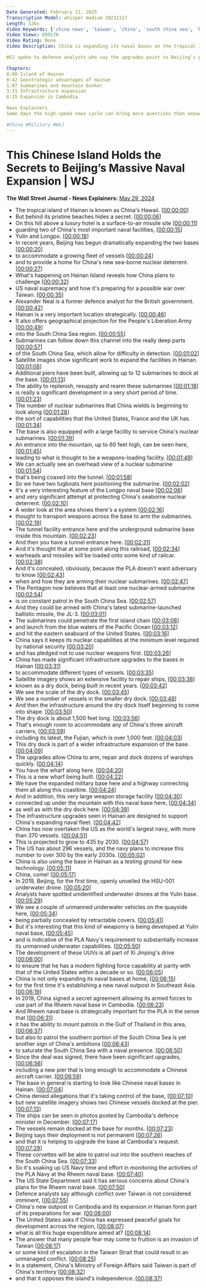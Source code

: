 ```yaml
---
Date Generated: February 11, 2025
Transcription Model: whisper medium 20231117
Length: 526s
Video Keywords: ['china news', 'taiwan', 'china', 'south china sea', 'hainan island', 'china navy', 'china navy fleet', 'naval fleet', 'beijing', "china's hawaii", 'yulin', 'longpo naval base', 'geostrategy', 'geopolitics', 'china taiwan conflict', 'hainan', 'submarines', 'china submarine', 'nuclear submarine', 'weapons loading facility', 'tugboat', 'seaborne nuclear deterrent', 'pla', 'jl 3', 'china jl3 missile', 'ballistic missiles', 'pacific ocean', 'infrastructure', 'expansion', 'dry dock', 'aircraft carrier', 'Fujian', 'wharf', 'military base', 'taiwan news', 'wonews']
Video Views: 899176
Video Rating: None
Video Description: China is expanding its naval bases on the tropical island of Hainan in the South China Sea. Two of Beijing’s most important naval facilities, Yulia and Longpo, have undergone dramatic expansion to accommodate a growing fleet of vessels and to provide a home for China’s new sea-borne nuclear deterrent. 

WSJ spoke to defense analysts who say the upgrades point to Beijing’s preparations for a possible conflict over Taiwan.

Chapters:
0:00 Island of Hainan 
0:42 Geostrategic advantages of Hainan
1:07 Submarines and mountain bunker
3:31 Infrastructure expansion
6:15 Expansion in Cambodia

News Explainers
Some days the high-speed news cycle can bring more questions than answers. WSJ’s news explainers break down the day's biggest stories into bite-size pieces to help you make sense of the news.

#China #Military #WSJ
---
```


# This Chinese Island Holds the Secrets to Beijing’s Massive Naval Expansion | WSJ
**The Wall Street Journal - News Explainers:** [May 29, 2024](https://www.youtube.com/watch?v=JC0MWxmLvjo)
*  The tropical island of Hainan is known as China's Hawaii. [[00:00:00](https://www.youtube.com/watch?v=JC0MWxmLvjo&t=0.0s)]
*  But behind its pristine beaches hides a secret. [[00:00:06](https://www.youtube.com/watch?v=JC0MWxmLvjo&t=6.04s)]
*  On this hill above a luxury hotel is a surface-to-air missile site [[00:00:11](https://www.youtube.com/watch?v=JC0MWxmLvjo&t=11.120000000000001s)]
*  guarding two of China's most important naval facilities, [[00:00:15](https://www.youtube.com/watch?v=JC0MWxmLvjo&t=15.08s)]
*  Yulin and Longpo. [[00:00:18](https://www.youtube.com/watch?v=JC0MWxmLvjo&t=18.48s)]
*  In recent years, Beijing has begun dramatically expanding the two bases [[00:00:20](https://www.youtube.com/watch?v=JC0MWxmLvjo&t=20.46s)]
*  to accommodate a growing fleet of vessels [[00:00:24](https://www.youtube.com/watch?v=JC0MWxmLvjo&t=24.6s)]
*  and to provide a home for China's new sea-borne nuclear deterrent. [[00:00:27](https://www.youtube.com/watch?v=JC0MWxmLvjo&t=27.0s)]
*  What's happening on Hainan Island reveals how China plans to challenge [[00:00:32](https://www.youtube.com/watch?v=JC0MWxmLvjo&t=32.28s)]
*  US naval supremacy and how it's preparing for a possible war over Taiwan. [[00:00:35](https://www.youtube.com/watch?v=JC0MWxmLvjo&t=35.88s)]
*  Alexander Neal is a former defence analyst for the British government. [[00:00:42](https://www.youtube.com/watch?v=JC0MWxmLvjo&t=42.36s)]
*  Hainan is a very important location strategically. [[00:00:46](https://www.youtube.com/watch?v=JC0MWxmLvjo&t=46.2s)]
*  It also offers geographical projection for the People's Liberation Army [[00:00:49](https://www.youtube.com/watch?v=JC0MWxmLvjo&t=49.68s)]
*  into the South China Sea region. [[00:00:55](https://www.youtube.com/watch?v=JC0MWxmLvjo&t=55.48s)]
*  Submarines can follow down this channel into the really deep parts [[00:00:57](https://www.youtube.com/watch?v=JC0MWxmLvjo&t=57.48s)]
*  of the South China Sea, which allow for difficulty in detection. [[00:01:02](https://www.youtube.com/watch?v=JC0MWxmLvjo&t=62.08s)]
*  Satellite images show significant work to expand the facilities in Hainan. [[00:01:08](https://www.youtube.com/watch?v=JC0MWxmLvjo&t=68.03999999999999s)]
*  Additional piers have been built, allowing up to 12 submarines to dock at the base. [[00:01:13](https://www.youtube.com/watch?v=JC0MWxmLvjo&t=73.16s)]
*  The ability to replenish, resupply and rearm these submarines [[00:01:18](https://www.youtube.com/watch?v=JC0MWxmLvjo&t=78.64s)]
*  is really a significant development in a very short period of time. [[00:01:23](https://www.youtube.com/watch?v=JC0MWxmLvjo&t=83.48s)]
*  The number of nuclear submarines that China wields is beginning to look along [[00:01:28](https://www.youtube.com/watch?v=JC0MWxmLvjo&t=88.24s)]
*  the sort of capabilities that the United States, France and the UK has. [[00:01:34](https://www.youtube.com/watch?v=JC0MWxmLvjo&t=94.08s)]
*  The base is also equipped with a large facility to service China's nuclear submarines. [[00:01:39](https://www.youtube.com/watch?v=JC0MWxmLvjo&t=99.68s)]
*  An entrance into the mountain, up to 60 feet high, can be seen here, [[00:01:45](https://www.youtube.com/watch?v=JC0MWxmLvjo&t=105.0s)]
*  leading to what is thought to be a weapons-loading facility. [[00:01:49](https://www.youtube.com/watch?v=JC0MWxmLvjo&t=109.96s)]
*  We can actually see an overhead view of a nuclear submarine [[00:01:54](https://www.youtube.com/watch?v=JC0MWxmLvjo&t=114.32s)]
*  that's being coaxed into the tunnel. [[00:01:58](https://www.youtube.com/watch?v=JC0MWxmLvjo&t=118.72s)]
*  So we have two tugboats here positioning the submarine. [[00:02:02](https://www.youtube.com/watch?v=JC0MWxmLvjo&t=122.16s)]
*  It's a very interesting feature of the Longpo naval base [[00:02:06](https://www.youtube.com/watch?v=JC0MWxmLvjo&t=126.8s)]
*  and very significant attempt at protecting China's seaborne nuclear deterrent. [[00:02:10](https://www.youtube.com/watch?v=JC0MWxmLvjo&t=130.24s)]
*  A wider look at the area shows there's a system [[00:02:16](https://www.youtube.com/watch?v=JC0MWxmLvjo&t=136.4s)]
*  thought to transport weapons across the base to arm the submarines. [[00:02:19](https://www.youtube.com/watch?v=JC0MWxmLvjo&t=139.2s)]
*  The tunnel facility entrance here and the underground submarine base inside this mountain. [[00:02:23](https://www.youtube.com/watch?v=JC0MWxmLvjo&t=143.32s)]
*  And then you have a tunnel entrance here. [[00:02:31](https://www.youtube.com/watch?v=JC0MWxmLvjo&t=151.48s)]
*  And it's thought that at some point along this railroad, [[00:02:34](https://www.youtube.com/watch?v=JC0MWxmLvjo&t=154.79999999999998s)]
*  warheads and missiles will be loaded onto some kind of railcar. [[00:02:38](https://www.youtube.com/watch?v=JC0MWxmLvjo&t=158.16s)]
*  And it's concealed, obviously, because the PLA doesn't want adversary to know [[00:02:43](https://www.youtube.com/watch?v=JC0MWxmLvjo&t=163.0s)]
*  when and how they are arming their nuclear submarines. [[00:02:47](https://www.youtube.com/watch?v=JC0MWxmLvjo&t=167.6s)]
*  The Pentagon now believes that at least one nuclear-armed submarine [[00:02:54](https://www.youtube.com/watch?v=JC0MWxmLvjo&t=174.51999999999998s)]
*  is on constant patrol in the South China Sea. [[00:02:57](https://www.youtube.com/watch?v=JC0MWxmLvjo&t=177.95999999999998s)]
*  And they could be armed with China's latest submarine-launched ballistic missile, the JL-3. [[00:03:01](https://www.youtube.com/watch?v=JC0MWxmLvjo&t=181.72s)]
*  The submarines could penetrate the first island chain [[00:03:08](https://www.youtube.com/watch?v=JC0MWxmLvjo&t=188.44s)]
*  and launch from the blue waters of the Pacific Ocean [[00:03:12](https://www.youtube.com/watch?v=JC0MWxmLvjo&t=192.16s)]
*  and hit the eastern seaboard of the United States. [[00:03:16](https://www.youtube.com/watch?v=JC0MWxmLvjo&t=196.32s)]
*  China says it keeps its nuclear capabilities at the minimum level required by national security [[00:03:20](https://www.youtube.com/watch?v=JC0MWxmLvjo&t=200.52s)]
*  and has pledged not to use nuclear weapons first. [[00:03:26](https://www.youtube.com/watch?v=JC0MWxmLvjo&t=206.56s)]
*  China has made significant infrastructure upgrades to the bases in Hainan [[00:03:31](https://www.youtube.com/watch?v=JC0MWxmLvjo&t=211.68s)]
*  to accommodate different types of vessels. [[00:03:35](https://www.youtube.com/watch?v=JC0MWxmLvjo&t=215.96s)]
*  Satellite imagery shows an extensive facility to repair ships, [[00:03:38](https://www.youtube.com/watch?v=JC0MWxmLvjo&t=218.48s)]
*  known as a dry dock, being built in recent years. [[00:03:42](https://www.youtube.com/watch?v=JC0MWxmLvjo&t=222.4s)]
*  We see the scale of the dry dock. [[00:03:45](https://www.youtube.com/watch?v=JC0MWxmLvjo&t=225.84s)]
*  We see a number of vessels in the smaller dry dock. [[00:03:48](https://www.youtube.com/watch?v=JC0MWxmLvjo&t=228.0s)]
*  And then the infrastructure around the dry dock itself beginning to come into shape. [[00:03:50](https://www.youtube.com/watch?v=JC0MWxmLvjo&t=230.76s)]
*  The dry dock is about 1,500 feet long. [[00:03:56](https://www.youtube.com/watch?v=JC0MWxmLvjo&t=236.28s)]
*  That's enough room to accommodate any of China's three aircraft carriers, [[00:03:59](https://www.youtube.com/watch?v=JC0MWxmLvjo&t=239.68s)]
*  including its latest, the Fujian, which is over 1,000 feet. [[00:04:03](https://www.youtube.com/watch?v=JC0MWxmLvjo&t=243.96s)]
*  This dry dock is part of a wider infrastructure expansion of the base. [[00:04:09](https://www.youtube.com/watch?v=JC0MWxmLvjo&t=249.08s)]
*  The upgrades allow China to arm, repair and dock dozens of warships quickly. [[00:04:14](https://www.youtube.com/watch?v=JC0MWxmLvjo&t=254.79999999999998s)]
*  You have the wharf along here. [[00:04:20](https://www.youtube.com/watch?v=JC0MWxmLvjo&t=260.2s)]
*  This is a new wharf being built. [[00:04:22](https://www.youtube.com/watch?v=JC0MWxmLvjo&t=262.15999999999997s)]
*  We have the expanded military base here and a highway connecting them all along this coastline. [[00:04:24](https://www.youtube.com/watch?v=JC0MWxmLvjo&t=264.08s)]
*  And in addition, this very large weapon storage facility [[00:04:30](https://www.youtube.com/watch?v=JC0MWxmLvjo&t=270.36s)]
*  connected up under the mountain with this naval base here, [[00:04:34](https://www.youtube.com/watch?v=JC0MWxmLvjo&t=274.48s)]
*  as well as with the dry dock here. [[00:04:39](https://www.youtube.com/watch?v=JC0MWxmLvjo&t=279.0s)]
*  The infrastructure upgrades seen in Hainan are designed to support China's expanding naval fleet. [[00:04:42](https://www.youtube.com/watch?v=JC0MWxmLvjo&t=282.16s)]
*  China has now overtaken the US as the world's largest navy, with more than 370 vessels. [[00:04:51](https://www.youtube.com/watch?v=JC0MWxmLvjo&t=291.16s)]
*  This is projected to grow to 435 by 2030. [[00:04:57](https://www.youtube.com/watch?v=JC0MWxmLvjo&t=297.96000000000004s)]
*  The US has about 296 vessels, and the navy plans to increase this number to over 300 by the early 2030s. [[00:05:02](https://www.youtube.com/watch?v=JC0MWxmLvjo&t=302.64000000000004s)]
*  China is also using the base in Hainan as a testing ground for new technology. [[00:05:11](https://www.youtube.com/watch?v=JC0MWxmLvjo&t=311.08s)]
*  China, come! [[00:05:17](https://www.youtube.com/watch?v=JC0MWxmLvjo&t=317.76s)]
*  In 2019, Beijing, for the first time, openly unveiled the HSU-001 underwater drone. [[00:05:20](https://www.youtube.com/watch?v=JC0MWxmLvjo&t=320.64s)]
*  Analysts have spotted unidentified underwater drones at the Yulin base. [[00:05:29](https://www.youtube.com/watch?v=JC0MWxmLvjo&t=329.76s)]
*  We see a couple of unmanned underwater vehicles on the quayside here, [[00:05:34](https://www.youtube.com/watch?v=JC0MWxmLvjo&t=334.84s)]
*  being partially concealed by retractable covers. [[00:05:41](https://www.youtube.com/watch?v=JC0MWxmLvjo&t=341.0s)]
*  But it's interesting that this kind of weaponry is being developed at Yulin naval base, [[00:05:45](https://www.youtube.com/watch?v=JC0MWxmLvjo&t=345.28s)]
*  and is indicative of the PLA Navy's requirement to substantially increase its unmanned underwater capabilities. [[00:05:50](https://www.youtube.com/watch?v=JC0MWxmLvjo&t=350.47999999999996s)]
*  The development of these UUVs is all part of Xi Jinping's drive [[00:06:00](https://www.youtube.com/watch?v=JC0MWxmLvjo&t=360.52s)]
*  to ensure that he has a modern fighting force capability at parity with that of the United States within a decade or so. [[00:06:05](https://www.youtube.com/watch?v=JC0MWxmLvjo&t=365.20000000000005s)]
*  China is not only expanding its naval bases at home, [[00:06:15](https://www.youtube.com/watch?v=JC0MWxmLvjo&t=375.88000000000005s)]
*  for the first time it's establishing a new naval outpost in Southeast Asia. [[00:06:19](https://www.youtube.com/watch?v=JC0MWxmLvjo&t=379.12s)]
*  In 2019, China signed a secret agreement allowing its armed forces to use part of the Rheem naval base in Cambodia. [[00:06:23](https://www.youtube.com/watch?v=JC0MWxmLvjo&t=383.84000000000003s)]
*  And Rheem naval base is strategically important for the PLA in the sense that [[00:06:31](https://www.youtube.com/watch?v=JC0MWxmLvjo&t=391.76000000000005s)]
*  it has the ability to mount patrols in the Gulf of Thailand in this area, [[00:06:37](https://www.youtube.com/watch?v=JC0MWxmLvjo&t=397.44000000000005s)]
*  but also to patrol the southern portion of the South China Sea is yet another sign of China's ambitions [[00:06:43](https://www.youtube.com/watch?v=JC0MWxmLvjo&t=403.6s)]
*  to saturate the South China Sea with a naval presence. [[00:06:50](https://www.youtube.com/watch?v=JC0MWxmLvjo&t=410.84000000000003s)]
*  Since the deal was signed, there have been significant upgrades, [[00:06:56](https://www.youtube.com/watch?v=JC0MWxmLvjo&t=416.12s)]
*  including a new pier that is long enough to accommodate a Chinese aircraft carrier. [[00:06:59](https://www.youtube.com/watch?v=JC0MWxmLvjo&t=419.44s)]
*  The base in general is starting to look like Chinese naval bases in Hainan. [[00:07:04](https://www.youtube.com/watch?v=JC0MWxmLvjo&t=424.52s)]
*  China denied allegations that it's taking control of the base, [[00:07:10](https://www.youtube.com/watch?v=JC0MWxmLvjo&t=430.03999999999996s)]
*  but new satellite imagery shows two Chinese vessels docked at the pier. [[00:07:13](https://www.youtube.com/watch?v=JC0MWxmLvjo&t=433.52s)]
*  The ships can be seen in photos posted by Cambodia's defence minister in December. [[00:07:17](https://www.youtube.com/watch?v=JC0MWxmLvjo&t=437.91999999999996s)]
*  The vessels remain docked at the base for months. [[00:07:23](https://www.youtube.com/watch?v=JC0MWxmLvjo&t=443.52s)]
*  Beijing says their deployment is not permanent [[00:07:26](https://www.youtube.com/watch?v=JC0MWxmLvjo&t=446.48s)]
*  and that it is helping to upgrade the base at Cambodia's request. [[00:07:29](https://www.youtube.com/watch?v=JC0MWxmLvjo&t=449.16s)]
*  These corvettes will be able to patrol out into the southern reaches of the South China Sea. [[00:07:33](https://www.youtube.com/watch?v=JC0MWxmLvjo&t=453.96s)]
*  So it's soaking up US Navy time and effort in monitoring the activities of the PLA Navy at the Rheem naval base. [[00:07:40](https://www.youtube.com/watch?v=JC0MWxmLvjo&t=460.92s)]
*  The US State Department said it has serious concerns about China's plans for the Rheem naval base. [[00:07:50](https://www.youtube.com/watch?v=JC0MWxmLvjo&t=470.4s)]
*  Defence analysts say although conflict over Taiwan is not considered imminent, [[00:07:55](https://www.youtube.com/watch?v=JC0MWxmLvjo&t=475.92s)]
*  China's new outpost in Cambodia and its expansion in Hainan form part of its preparations for war. [[00:08:00](https://www.youtube.com/watch?v=JC0MWxmLvjo&t=480.6s)]
*  The United States asks if China has expressed peaceful goals for development across the region, [[00:08:07](https://www.youtube.com/watch?v=JC0MWxmLvjo&t=487.96000000000004s)]
*  what is all this huge expenditure aimed at? [[00:08:14](https://www.youtube.com/watch?v=JC0MWxmLvjo&t=494.96000000000004s)]
*  The answer that many people fear may come to fruition is an invasion of Taiwan [[00:08:17](https://www.youtube.com/watch?v=JC0MWxmLvjo&t=497.96000000000004s)]
*  or some kind of escalation in the Taiwan Strait that could result in an unmanaged conflict. [[00:08:25](https://www.youtube.com/watch?v=JC0MWxmLvjo&t=505.16s)]
*  In a statement, China's Ministry of Foreign Affairs said Taiwan is part of China's territory [[00:08:32](https://www.youtube.com/watch?v=JC0MWxmLvjo&t=512.28s)]
*  and that it opposes the island's independence. [[00:08:37](https://www.youtube.com/watch?v=JC0MWxmLvjo&t=517.72s)]
